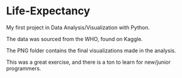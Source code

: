 # Life-Expectancy

My first project in Data Analysis/Visualization with Python. 

The data was sourced from the WHO, found on Kaggle.

The PNG folder contains the final visualizations made in the analysis.

This was a great exercise, and there is a ton to learn for new/junior programmers.